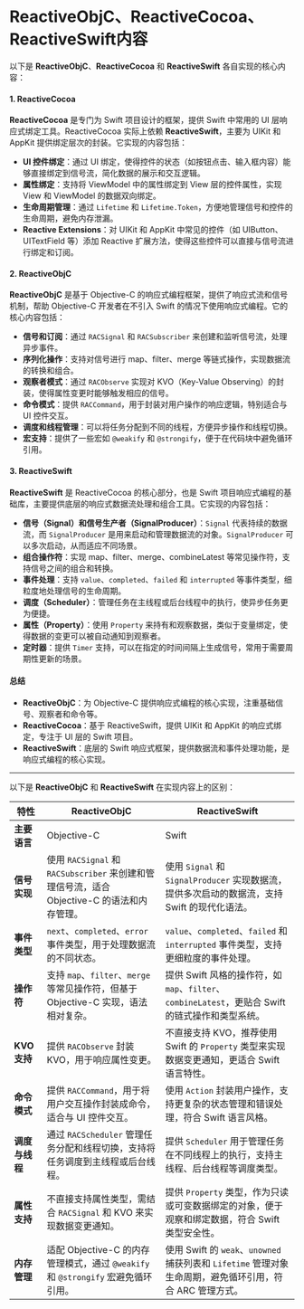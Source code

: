 # ReactiveObjC、ReactiveCocoa、ReactiveSwift内容

以下是 **ReactiveObjC**、**ReactiveCocoa** 和 **ReactiveSwift** 各自实现的核心内容：

#### 1. **ReactiveCocoa**

**ReactiveCocoa** 是专门为 Swift 项目设计的框架，提供 Swift 中常用的 UI 层响应式绑定工具。ReactiveCocoa 实际上依赖 **ReactiveSwift**，主要为 UIKit 和 AppKit 提供绑定层次的封装。它实现的内容包括：

* **UI 控件绑定**：通过 UI 绑定，使得控件的状态（如按钮点击、输入框内容）能够直接绑定到信号流，简化数据的展示和交互逻辑。
* **属性绑定**：支持将 ViewModel 中的属性绑定到 View 层的控件属性，实现 View 和 ViewModel 的数据双向绑定。
* **生命周期管理**：通过 `Lifetime` 和 `Lifetime.Token`，方便地管理信号和控件的生命周期，避免内存泄漏。
* **Reactive Extensions**：对 UIKit 和 AppKit 中常见的控件（如 UIButton、UITextField 等）添加 Reactive 扩展方法，使得这些控件可以直接与信号流进行绑定和订阅。

#### 2. **ReactiveObjC**

**ReactiveObjC** 是基于 Objective-C 的响应式编程框架，提供了响应式流和信号机制，帮助 Objective-C 开发者在不引入 Swift 的情况下使用响应式编程。它的核心内容包括：

* **信号和订阅**：通过 `RACSignal` 和 `RACSubscriber` 来创建和监听信号流，处理异步事件。
* **序列化操作**：支持对信号进行 map、filter、merge 等链式操作，实现数据流的转换和组合。
* **观察者模式**：通过 `RACObserve` 实现对 KVO（Key-Value Observing）的封装，使得属性变更时能够触发相应的信号。
* **命令模式**：提供 `RACCommand`，用于封装对用户操作的响应逻辑，特别适合与 UI 控件交互。
* **调度和线程管理**：可以将任务分配到不同的线程，方便异步操作和线程切换。
* **宏支持**：提供了一些宏如 `@weakify` 和 `@strongify`，便于在代码块中避免循环引用。

#### 3. **ReactiveSwift**

**ReactiveSwift** 是 ReactiveCocoa 的核心部分，也是 Swift 项目响应式编程的基础库，主要提供底层的响应式数据流处理和组合工具。它实现的内容包括：

* **信号（Signal）和信号生产者（SignalProducer）**：`Signal` 代表持续的数据流，而 `SignalProducer` 是用来启动和管理数据流的对象。`SignalProducer` 可以多次启动，从而适应不同场景。
* **组合操作符**：实现 map、filter、merge、combineLatest 等常见操作符，支持信号之间的组合和转换。
* **事件处理**：支持 `value`、`completed`、`failed` 和 `interrupted` 等事件类型，细粒度地处理信号的生命周期。
* **调度（Scheduler）**：管理任务在主线程或后台线程中的执行，使异步任务更为便捷。
* **属性（Property）**：使用 `Property` 来持有和观察数据，类似于变量绑定，使得数据的变更可以被自动通知到观察者。
* **定时器**：提供 `Timer` 支持，可以在指定的时间间隔上生成信号，常用于需要周期性更新的场景。

#### 总结

* **ReactiveObjC**：为 Objective-C 提供响应式编程的核心实现，注重基础信号、观察者和命令等。
* **ReactiveCocoa**：基于 ReactiveSwift，提供 UIKit 和 AppKit 的响应式绑定，专注于 UI 层的 Swift 项目。
* **ReactiveSwift**：底层的 Swift 响应式框架，提供数据流和事件处理功能，是响应式编程的核心实现。

***

以下是 **ReactiveObjC** 和 **ReactiveSwift** 在实现内容上的区别：

| 特性         | **ReactiveObjC**                                                    | **ReactiveSwift**                                                         |
| ---------- | ------------------------------------------------------------------- | ------------------------------------------------------------------------- |
| **主要语言**   | Objective-C                                                         | Swift                                                                     |
| **信号实现**   | 使用 `RACSignal` 和 `RACSubscriber` 来创建和管理信号流，适合 Objective-C 的语法和内存管理。 | 使用 `Signal` 和 `SignalProducer` 实现数据流，提供多次启动的数据流，支持 Swift 的现代化语法。          |
| **事件类型**   | `next`、`completed`、`error` 事件类型，用于处理数据流的不同状态。                       | `value`、`completed`、`failed` 和 `interrupted` 事件类型，支持更细粒度的事件处理。            |
| **操作符**    | 支持 `map`、`filter`、`merge` 等常见操作符，但基于 Objective-C 实现，语法相对复杂。         | 提供 Swift 风格的操作符，如 `map`、`filter`、`combineLatest`，更贴合 Swift 的链式操作和类型系统。    |
| **KVO 支持** | 提供 `RACObserve` 封装 KVO，用于响应属性变更。                                    | 不直接支持 KVO，推荐使用 Swift 的 `Property` 类型来实现数据变更通知，更适合 Swift 语言特性。             |
| **命令模式**   | 提供 `RACCommand`，用于将用户交互操作封装成命令，适合与 UI 控件交互。                         | 使用 `Action` 封装用户操作，支持更复杂的状态管理和错误处理，符合 Swift 语言风格。                         |
| **调度与线程**  | 通过 `RACScheduler` 管理任务分配和线程切换，支持将任务调度到主线程或后台线程。                     | 提供 `Scheduler` 用于管理任务在不同线程上的执行，支持主线程、后台线程等调度类型。                           |
| **属性支持**   | 不直接支持属性类型，需结合 `RACSignal` 和 KVO 来实现数据变更通知。                          | 提供 `Property` 类型，作为只读或可变数据绑定的对象，便于观察和绑定数据，符合 Swift 类型安全性。                 |
| **内存管理**   | 适配 Objective-C 的内存管理模式，通过 `@weakify` 和 `@strongify` 宏避免循环引用。        | 使用 Swift 的 `weak`、`unowned` 捕获列表和 `Lifetime` 管理对象生命周期，避免循环引用，符合 ARC 管理方式。 |

